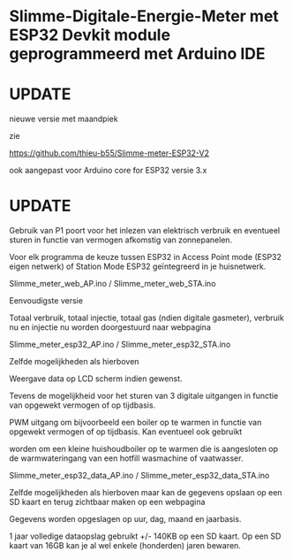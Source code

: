 # Slimme-Digitale-Energie-Meter met ESP32 Devkit module geprogrammeerd met Arduino IDE

# UPDATE

nieuwe versie met maandpiek

zie

https://github.com/thieu-b55/Slimme-meter-ESP32-V2

ook aangepast voor Arduino core for ESP32 versie 3.x

# UPDATE

Gebruik van P1 poort voor het inlezen van elektrisch verbruik en eventueel sturen in functie van vermogen afkomstig van zonnepanelen.

Voor elk programma de keuze tussen ESP32 in Access Point mode (ESP32 eigen netwerk) of Station Mode ESP32 geïntegreerd in je huisnetwerk.

Slimme_meter_web_AP.ino / Slimme_meter_web_STA.ino

Eenvoudigste versie

Totaal verbruik, totaal injectie, totaal gas (ndien digitale gasmeter), verbruik nu en injectie nu worden doorgestuurd naar webpagina

Slimme_meter_esp32_AP.ino / Slimme_meter_esp32_STA.ino

Zelfde mogelijkheden als hierboven

Weergave data op LCD scherm indien gewenst.

Tevens de mogelijkheid voor het sturen van 3 digitale uitgangen in functie van opgewekt vermogen of op tijdbasis.

PWM uitgang om bijvoorbeeld een boiler op te warmen in functie van opgewekt vermogen of op tijdbasis. Kan eventueel ook gebruikt

worden om een kleine huishoudboiler op te warmen die is aangesloten op de warmwateringang van een hotfill wasmachine of vaatwasser.

Slimme_meter_esp32_data_AP.ino / Slimme_meter_esp32_data_STA.ino

Zelfde mogelijkheden als hierboven maar kan de gegevens opslaan op een SD kaart en terug zichtbaar maken op een webpagina

Gegevens worden opgeslagen op uur, dag, maand en jaarbasis.

1 jaar volledige dataopslag gebruikt +/- 140KB op een SD kaart. Op een SD kaart van 16GB kan je al wel enkele (honderden) jaren bewaren.

